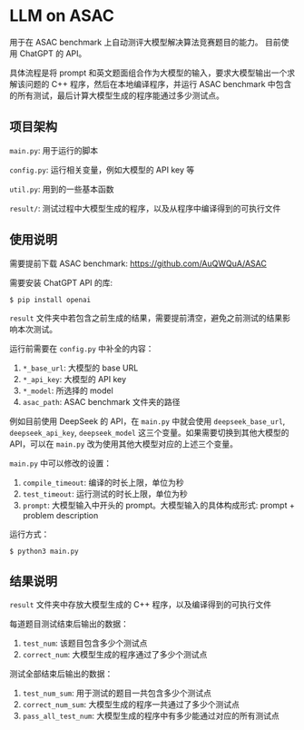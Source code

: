 # LLM on ASAC

用于在 ASAC benchmark 上自动测评大模型解决算法竞赛题目的能力。
目前使用 ChatGPT 的 API。

具体流程是将 prompt 和英文题面组合作为大模型的输入，要求大模型输出一个求解该问题的 C++ 程序，然后在本地编译程序，并运行 ASAC benchmark 中包含的所有测试，最后计算大模型生成的程序能通过多少测试点。


## 项目架构

`main.py`: 用于运行的脚本

`config.py`: 运行相关变量，例如大模型的 API key 等

`util.py`: 用到的一些基本函数

`result/`: 测试过程中大模型生成的程序，以及从程序中编译得到的可执行文件


## 使用说明

需要提前下载 ASAC benchmark: https://github.com/AuQWQuA/ASAC

需要安装 ChatGPT API 的库:
```
$ pip install openai
```

`result` 文件夹中若包含之前生成的结果，需要提前清空，避免之前测试的结果影响本次测试。

运行前需要在 `config.py` 中补全的内容：
1. `*_base_url`: 大模型的 base URL
2. `*_api_key`: 大模型的 API key
3. `*_model`: 所选择的 model
4. `asac_path`: ASAC benchmark 文件夹的路径

例如目前使用 DeepSeek 的 API，在 `main.py` 中就会使用 `deepseek_base_url`, `deepseek_api_key`, `deepseek_model` 这三个变量。如果需要切换到其他大模型的 API，可以在 `main.py` 改为使用其他大模型对应的上述三个变量。

`main.py` 中可以修改的设置：
1. `compile_timeout`: 编译的时长上限，单位为秒
2. `test_timeout`: 运行测试的时长上限，单位为秒
3. `prompt`: 大模型输入中开头的 prompt。大模型输入的具体构成形式: prompt + problem description

运行方式：
```
$ python3 main.py
```


## 结果说明

`result` 文件夹中存放大模型生成的 C++ 程序，以及编译得到的可执行文件

每道题目测试结束后输出的数据：
1. `test_num`: 该题目包含多少个测试点
2. `correct_num`: 大模型生成的程序通过了多少个测试点

测试全部结束后输出的数据：
1. `test_num_sum`: 用于测试的题目一共包含多少个测试点
2. `correct_num_sum`: 大模型生成的程序一共通过了多少个测试点
3. `pass_all_test_num`: 大模型生成的程序中有多少能通过对应的所有测试点